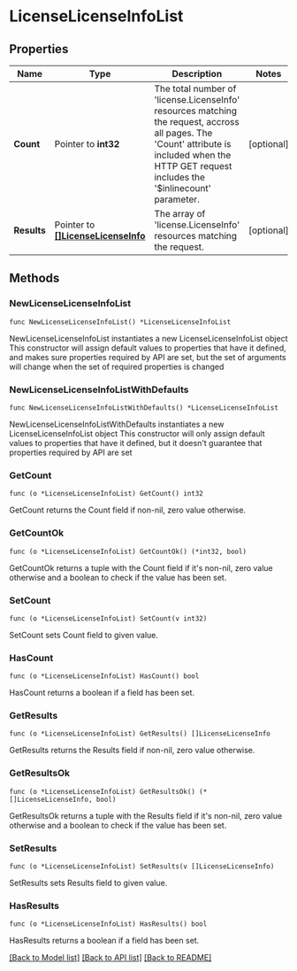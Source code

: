 # LicenseLicenseInfoList

## Properties

Name | Type | Description | Notes
------------ | ------------- | ------------- | -------------
**Count** | Pointer to **int32** | The total number of &#39;license.LicenseInfo&#39; resources matching the request, accross all pages. The &#39;Count&#39; attribute is included when the HTTP GET request includes the &#39;$inlinecount&#39; parameter. | [optional] 
**Results** | Pointer to [**[]LicenseLicenseInfo**](license.LicenseInfo.md) | The array of &#39;license.LicenseInfo&#39; resources matching the request. | [optional] 

## Methods

### NewLicenseLicenseInfoList

`func NewLicenseLicenseInfoList() *LicenseLicenseInfoList`

NewLicenseLicenseInfoList instantiates a new LicenseLicenseInfoList object
This constructor will assign default values to properties that have it defined,
and makes sure properties required by API are set, but the set of arguments
will change when the set of required properties is changed

### NewLicenseLicenseInfoListWithDefaults

`func NewLicenseLicenseInfoListWithDefaults() *LicenseLicenseInfoList`

NewLicenseLicenseInfoListWithDefaults instantiates a new LicenseLicenseInfoList object
This constructor will only assign default values to properties that have it defined,
but it doesn't guarantee that properties required by API are set

### GetCount

`func (o *LicenseLicenseInfoList) GetCount() int32`

GetCount returns the Count field if non-nil, zero value otherwise.

### GetCountOk

`func (o *LicenseLicenseInfoList) GetCountOk() (*int32, bool)`

GetCountOk returns a tuple with the Count field if it's non-nil, zero value otherwise
and a boolean to check if the value has been set.

### SetCount

`func (o *LicenseLicenseInfoList) SetCount(v int32)`

SetCount sets Count field to given value.

### HasCount

`func (o *LicenseLicenseInfoList) HasCount() bool`

HasCount returns a boolean if a field has been set.

### GetResults

`func (o *LicenseLicenseInfoList) GetResults() []LicenseLicenseInfo`

GetResults returns the Results field if non-nil, zero value otherwise.

### GetResultsOk

`func (o *LicenseLicenseInfoList) GetResultsOk() (*[]LicenseLicenseInfo, bool)`

GetResultsOk returns a tuple with the Results field if it's non-nil, zero value otherwise
and a boolean to check if the value has been set.

### SetResults

`func (o *LicenseLicenseInfoList) SetResults(v []LicenseLicenseInfo)`

SetResults sets Results field to given value.

### HasResults

`func (o *LicenseLicenseInfoList) HasResults() bool`

HasResults returns a boolean if a field has been set.


[[Back to Model list]](../README.md#documentation-for-models) [[Back to API list]](../README.md#documentation-for-api-endpoints) [[Back to README]](../README.md)


